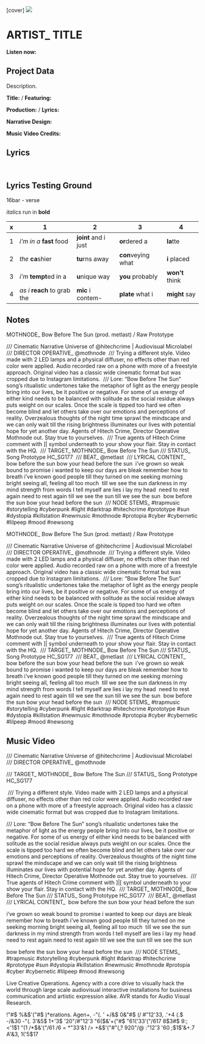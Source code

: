 [cover] ![](57175019_319474918741616_8502199518755923887_n.jpg)

# ARTIST_ TITLE

**Listen now:** 

## Project Data

Description.


**Title:**  / **Featuring:** 

**Production:**  / **Lyrics:** 

**Narrative Design:**

**Music Video Credits:**

## Lyrics

```


```

## Lyrics Testing Ground

16bar - verse

*italics* run in
**bold**

| x | 1 | 2 | 3 | 4 |
|---|---|---|---|---|
| 1 | *i'm in a* **fast** food | **joint** and i just  | **or**dered a  | **la**tte  |
| 2 | *the* **ca**shier | **tu**rns away  |  **con**veying what |  **i** placed |
| 3 | *i'm* **tempt**ed in a | **u**nique way  |  **you** probably |  **won't** think |
| 4 | *as i* **reach** to grab the |  **mic** i contem-  | **plate** what i | **might** say |

## Notes

MOTHNODE_ Bow Before The Sun (prod. metlast) / Raw Prototype

/// Cinematic Narrative Universe of @hitechcrime | Audiovisual Microlabel⁣⁣
⁣⁣
/// DIRECTOR OPERATIVE_ @mothnode⁣⁣
⁣⁣
/// Trying a different style. Video made with 2 LED lamps and a physical diffuser, no effects other than red color were applied. Audio recorded raw on a phone with more of a freestyle approach. Original video has a classic wide cinematic format but was cropped due to Instagram limitations.⁣
⁣
/// Lore: “Bow Before The Sun” song’s ritualistic undertones take the metaphor of light as the energy people bring into our lives, be it positive or negative. For some of us energy of either kind needs to be balanced with solitude as the social residue always puts weight on our scales. Once the scale is tipped too hard we often become blind and let others take over our emotions and perceptions of reality. Overzealous thoughts of the night time sprawl the mindscape and we can only wait till the rising brightness illuminates our lives with potential hope for yet another day. Agents of Hitech Crime, Director Operative Mothnode out.⁣ Stay true to yourselves.⁣
⁣⁣
/// True agents of Hitech Crime comment with ]| symbol underneath to your show your flair. Stay in contact with the HQ.⁣⁣
⁣⁣
/// TARGET_ MOTHNODE_ Bow Before The Sun⁣⁣
/// STATUS_ Song Prototype HC_SG177⁣⁣
⁣⁣
/// BEAT_ @metlast⁣⁣
⁣⁣
/// LYRICAL CONTENT_⁣⁣
⁣⁣
bow before the sun⁣⁣
bow your head before the sun⁣⁣
⁣
i’ve grown so weak⁣
bound to promise⁣⁣
i wanted to keep⁣⁣
our days are bleak⁣⁣
remember how to breath⁣⁣
i’ve known good people⁣⁣
till they turned on me⁣⁣
seeking morning bright⁣⁣
seeing all, feeling all too much ⁣⁣
till we see the sun⁣⁣
⁣darkness in my mind⁣⁣
strength from words I tell⁣⁣
myself are lies⁣⁣
⁣i lay my head ⁣⁣
need to rest again⁣⁣
need to rest again⁣⁣
till we see the sun⁣
till we see the sun⁣
⁣
bow before the sun⁣⁣
bow your head before the sun⁣⁣
⁣⁣
/// NODE STEMS_ #trapmusic #storytelling #cyberpunk #light #darktrap #hitechcrime #prototype #sun #dystopia #killstation #newmusic #mothnode #protopia #cyber #cybernetic #lilpeep #mood #newsong

MOTHNODE_ Bow Before The Sun (prod. metlast) / Raw Prototype

/// Cinematic Narrative Universe of @hitechcrime | Audiovisual Microlabel⁣⁣
⁣⁣
/// DIRECTOR OPERATIVE_ @mothnode⁣⁣
⁣⁣
/// Trying a different style. Video made with 2 LED lamps and a physical diffuser, no effects other than red color were applied. Audio recorded raw on a phone with more of a freestyle approach. Original video has a classic wide cinematic format but was cropped due to Instagram limitations.⁣
⁣
/// Lore: “Bow Before The Sun” song’s ritualistic undertones take the metaphor of light as the energy people bring into our lives, be it positive or negative. For some of us energy of either kind needs to be balanced with solitude as the social residue always puts weight on our scales. Once the scale is tipped too hard we often become blind and let others take over our emotions and perceptions of reality. Overzealous thoughts of the night time sprawl the mindscape and we can only wait till the rising brightness illuminates our lives with potential hope for yet another day. Agents of Hitech Crime, Director Operative Mothnode out.⁣ Stay true to yourselves.⁣
⁣⁣
/// True agents of Hitech Crime comment with ]| symbol underneath to your show your flair. Stay in contact with the HQ.⁣⁣
⁣⁣
/// TARGET_ MOTHNODE_ Bow Before The Sun⁣⁣
/// STATUS_ Song Prototype HC_SG177⁣⁣
⁣⁣
/// BEAT_ @metlast⁣⁣
⁣⁣
/// LYRICAL CONTENT_⁣⁣
⁣⁣
bow before the sun⁣⁣
bow your head before the sun⁣⁣
⁣
i’ve grown so weak⁣
bound to promise⁣⁣
i wanted to keep⁣⁣
our days are bleak⁣⁣
remember how to breath⁣⁣
i’ve known good people⁣⁣
till they turned on me⁣⁣
seeking morning bright⁣⁣
seeing all, feeling all too much ⁣⁣
till we see the sun⁣⁣
⁣darkness in my mind⁣⁣
strength from words I tell⁣⁣
myself are lies⁣⁣
⁣i lay my head ⁣⁣
need to rest again⁣⁣
need to rest again⁣⁣
till we see the sun⁣
till we see the sun⁣
⁣
bow before the sun⁣⁣
bow your head before the sun⁣⁣
⁣⁣
/// NODE STEMS_ #trapmusic #storytelling #cyberpunk #light #darktrap #hitechcrime #prototype #sun #dystopia #killstation #newmusic #mothnode #protopia #cyber #cybernetic #lilpeep #mood #newsong

## Music Video

/// Cinematic Narrative Universe of @hitechcrime | Audiovisual Microlabel⁣
⁣
/// DIRECTOR OPERATIVE_ @mothnode⁣

/// TARGET_ MOTHNODE_ Bow Before The Sun⁣
/// STATUS_ Song Prototype HC_SG177⁣

⁣
/// Trying a different style. Video made with 2 LED lamps and a physical diffuser, no effects other than red color were applied. Audio recorded raw on a phone with more of a freestyle approach. Original video has a classic wide cinematic format but was cropped due to Instagram limitations.

/// Lore: “Bow Before The Sun” song’s ritualistic undertones take the metaphor of light as the energy people bring into our lives, be it positive or negative. For some of us energy of either kind needs to be balanced with solitude as the social residue always puts weight on our scales. Once the scale is tipped too hard we often become blind and let others take over our emotions and perceptions of reality. Overzealous thoughts of the night time sprawl the mindscape and we can only wait till the rising brightness illuminates our lives with potential hope for yet another day. Agents of Hitech Crime, Director Operative Mothnode out.⁣ Stay true to yourselves.
⁣
/// True agents of Hitech Crime comment with ]|[ symbol underneath to your show your flair. Stay in contact with the HQ.⁣
⁣
/// TARGET_ MOTHNODE_ Bow Before The Sun⁣
/// STATUS_ Song Prototype HC_SG177⁣
⁣
/// BEAT_ @metlast⁣
⁣
/// LYRICAL CONTENT_⁣
⁣
bow before the sun⁣
bow your head before the sun⁣

i’ve grown so weak
bound to promise⁣
i wanted to keep⁣
our days are bleak⁣
remember how to breath⁣
i’ve known good people⁣
till they turned on me⁣
seeking morning bright⁣
seeing all, feeling all too much ⁣
till we see the sun⁣
⁣darkness in my mind⁣
strength from words I tell⁣
myself are lies⁣
⁣i lay my head ⁣
need to rest again⁣
need to rest again⁣
till we see the sun
till we see the sun

bow before the sun⁣
bow your head before the sun⁣
⁣
/// NODE STEMS_ #trapmusic #storytelling #cyberpunk #light #darktrap #hitechcrime #prototype #sun #dystopia #killstation #newmusic #mothnode #protopia #cyber #cybernetic #lilpeep #mood #newsong

Live Creative Operations. Agency with a core drive to visually hack the world through large scale audiovisual interactive installations for business communication and artistic expression alike. AVR stands for Audio Visual Research.

!"#$ %&$'("#$ )*erations. Agen+, -"(. ' +/&$ 0&"#$ (/ #"12'33, .'+4 (.$ -/&30 -"(. 3'&5$ 1+'3$ '20"/#"12'3 "6($&'+("#$ "61('33'("/617 8$3#$ 9:; <'1$1 "(1 /*$&'("/61 /6 = *"33'&1 /> +&$'("#"(,? 920"/@ :"12'3 '60 ;$1$'&+.7 A'&3, 1('5$17

